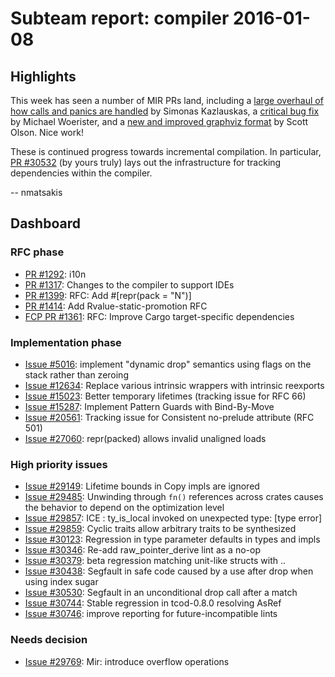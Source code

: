 # Subteam report: compiler 2016-01-08

## Highlights

This week has seen a number of MIR PRs land, including a
[large overhaul of how calls and panics are handled][30481] by Simonas
Kazlauskas, a [critical bug fix][30661] by Michael Woerister, and a
[new and improved graphviz format][30602] by Scott Olson. Nice work!

These is continued progress towards incremental compilation.  In
particular, [PR #30532](https://github.com/rust-lang/rust/pull/30532)
(by yours truly) lays out the infrastructure for tracking dependencies
within the compiler.

-- nmatsakis

[30481]: https://github.com/rust-lang/rust/pull/30481]
[30602]: https://github.com/rust-lang/rust/pull/30602
[30661]: https://github.com/rust-lang/rust/pull/30661

## Dashboard

### RFC phase

- [PR #1292](https://github.com/rust-lang/rfcs/pull/1292):
  i10n
- [PR #1317](https://github.com/rust-lang/rfcs/pull/1317):
  Changes to the compiler to support IDEs
- [PR #1399](https://github.com/rust-lang/rfcs/pull/1399):
  RFC: Add #[repr(pack = "N")]
- [PR #1414](https://github.com/rust-lang/rfcs/pull/1414):
  Add Rvalue-static-promotion RFC
- [FCP PR #1361](https://github.com/rust-lang/rfcs/pull/1361):
  RFC: Improve Cargo target-specific dependencies

### Implementation phase

- [Issue #5016](https://github.com/rust-lang/rust/issues/5016):
  implement "dynamic drop" semantics using flags on the stack rather than zeroing
- [Issue #12634](https://github.com/rust-lang/rust/issues/12634):
  Replace various intrinsic wrappers with intrinsic reexports
- [Issue #15023](https://github.com/rust-lang/rust/issues/15023):
  Better temporary lifetimes (tracking issue for RFC 66)
- [Issue #15287](https://github.com/rust-lang/rust/issues/15287):
  Implement Pattern Guards with Bind-By-Move
- [Issue #20561](https://github.com/rust-lang/rust/issues/20561):
  Tracking issue for Consistent no-prelude attribute (RFC 501)
- [Issue #27060](https://github.com/rust-lang/rust/issues/27060):
  repr(packed) allows invalid unaligned loads

### High priority issues

- [Issue #29149](https://github.com/rust-lang/rust/issues/29149):
  Lifetime bounds in Copy impls are ignored
- [Issue #29485](https://github.com/rust-lang/rust/issues/29485):
  Unwinding through `fn()` references across crates causes the behavior to depend on the optimization level
- [Issue #29857](https://github.com/rust-lang/rust/issues/29857):
  ICE : ty_is_local invoked on unexpected type: [type error]
- [Issue #29859](https://github.com/rust-lang/rust/issues/29859):
  Cyclic traits allow arbitrary traits to be synthesized
- [Issue #30123](https://github.com/rust-lang/rust/issues/30123):
  Regression in type parameter defaults in types and impls
- [Issue #30346](https://github.com/rust-lang/rust/issues/30346):
  Re-add raw_pointer_derive lint as a no-op
- [Issue #30379](https://github.com/rust-lang/rust/issues/30379):
  beta regression matching unit-like structs with ..
- [Issue #30438](https://github.com/rust-lang/rust/issues/30438):
  Segfault in safe code caused by a use after drop when using index sugar
- [Issue #30530](https://github.com/rust-lang/rust/issues/30530):
  Segfault in an unconditional drop call after a match
- [Issue #30744](https://github.com/rust-lang/rust/issues/30744):
  Stable regression in tcod-0.8.0 resolving AsRef<Path>
- [Issue #30746](https://github.com/rust-lang/rust/issues/30746):
  improve reporting for future-incompatible lints

### Needs decision

- [Issue #29769](https://github.com/rust-lang/rust/issues/29769):
  Mir: introduce overflow operations

